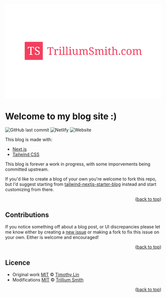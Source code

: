 <a name="readme-top"></a>

![tailwind-nextjs-banner](/public/static/images/twitter-card.png)

# Welcome to my blog site :)

![GitHub last commit](https://img.shields.io/github/last-commit/spiteless/trilliumsmith--devsite)
![Netlify](https://img.shields.io/netlify/c3afa8f2-e8c7-4095-bacb-1a5182d9131d)
![Website](https://img.shields.io/website?url=https%3A%2F%2Ftrilliumsmith.com%2F)

This blog is made with:

- [Next.js](https://nextjs.org/)
- [Tailwind CSS](https://tailwindcss.com/)

This blog is forever a work in progress, with some imporvements being committed upstream.

If you'd like to create a blog of your own you're welcome to fork this repo, but I'd suggest starting from [tailwind-nextjs-starter-blog](https://github.com/timlrx/tailwind-nextjs-starter-blog) instead and start customizing from there.

<p align="right">(<a href="#readme-top">back to top</a>)</p>

## Contributions

If you notice something off about a blog post, or UI discrepancies please let me know either by creating a [new issue](https://github.com/Spiteless/trilliumsmith--devsite/issues/new/choose) or making a fork to fix this issue on your own. Either is welcome and encouraged!

<p align="right">(<a href="#readme-top">back to top</a>)</p>

## Licence

- Original work [MIT](https://github.com/timlrx/tailwind-nextjs-starter-blog/blob/main/LICENSE) © [Timothy Lin](https://www.timlrx.com)
- Modifications [MIT](https://github.com/spiteless/trilliumsmith--devsite/blob/main/LICENSE) © [Trillium Smith](http://trilliumsmith.com)

<p align="right">(<a href="#readme-top">back to top</a>)</p>
